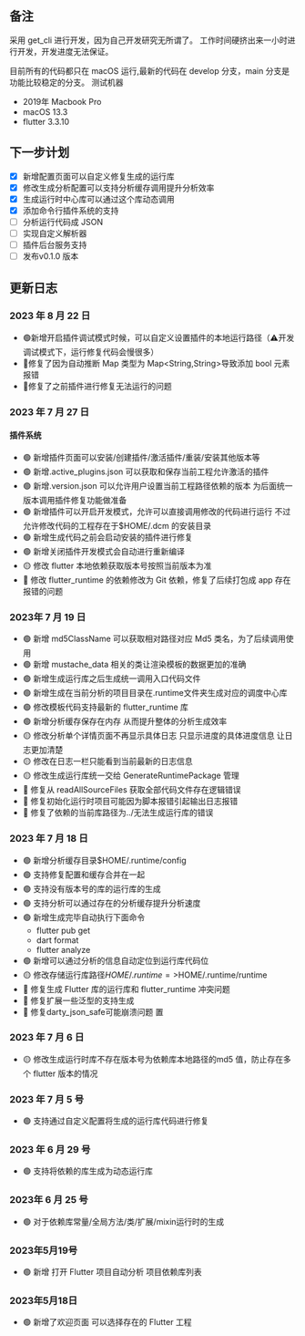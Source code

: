 ## 备注

采用 get_cli 进行开发，因为自己开发研究无所谓了。
工作时间硬挤出来一小时进行开发，开发进度无法保证。

目前所有的代码都只在 macOS 运行,最新的代码在 develop 分支，main 分支是功能比较稳定的分支。
测试机器

- 2019年 Macbook Pro
- macOS 13.3
- flutter 3.3.10

## 下一步计划

- [x] 新增配置页面可以自定义修复生成的运行库
- [x] 修改生成分析配置可以支持分析缓存调用提升分析效率
- [x] 生成运行时中心库可以通过这个库动态调用
- [x] 添加命令行插件系统的支持
- [ ] 分析运行代码成 JSON
- [ ] 实现自定义解析器
- [ ] 插件后台服务支持
- [ ] 发布v0.1.0 版本 

## 更新日志

### 2023 年 8  月  22  日

- 🟢新增开启插件调试模式时候，可以自定义设置插件的本地运行路径（⚠️开发调试模式下，运行修复代码会慢很多）
- 🔴修复了因为自动推断 Map 类型为 Map<String,String>导致添加 bool 元素报错
- 🔴修复了之前插件进行修复无法运行的问题

### 2023 年 7 月 27 日

#### 插件系统

- 🟢 新增插件页面可以安装/创建插件/激活插件/重装/安装其他版本等
- 🟢 新增.active_plugins.json 可以获取和保存当前工程允许激活的插件
- 🟢 新增.version.json 可以允许用户设置当前工程路径依赖的版本 为后面统一版本调用插件修复功能做准备
- 🟢 新增插件可以开启开发模式，允许可以直接调用修改的代码进行运行 不过允许修改代码的工程存在于$HOME/.dcm 的安装目录
- 🟢 新增生成代码之前会启动安装的插件进行修复
- 🟢 新增关闭插件开发模式会自动进行重新编译
- 🟡 修改 flutter 本地依赖获取版本号按照当前版本为准
- 🔴 修改 flutter_runtime 的依赖修改为 Git 依赖，修复了后续打包成 app 存在报错的问题

### 2023年  7  月  19  日

- 🟢 新增 md5ClassName 可以获取相对路径对应 Md5 类名，为了后续调用使用
- 🟢 新增 mustache_data 相关的类让渲染模板的数据更加的准确
- 🟢 新增生成运行库之后生成统一调用入口代码文件
- 🟢 新增生成在当前分析的项目目录在.runtime文件夹生成对应的调度中心库
- 🟢 修改模板代码支持最新的 flutter_runtime 库
- 🟢 新增分析缓存保存在内存 从而提升整体的分析生成效率
- 🟡 修改分析单个详情页面不再显示具体日志 只显示进度的具体进度信息 让日志更加清楚 
- 🟡 修改在日志一栏只能看到当前最新的日志信息
- 🟡 修改生成运行库统一交给 GenerateRuntimePackage 管理
- 🔴 修复从 readAllSourceFiles 获取全部代码文件存在逻辑错误
- 🔴 修复初始化运行时项目可能因为脚本报错引起输出日志报错 
- 🔴 修复了依赖的当前库路径为../无法生成运行库的错误


### 2023 年  7  月  18 日


- 🟢 新增分析缓存目录$HOME/.runtime/config
- 🟢 支持修复配置和缓存合并在一起
- 🟢 支持没有版本号的库的运行库的生成
- 🟢 支持分析可以通过存在的分析缓存提升分析速度
- 🟢 新增生成完毕自动执行下面命令
   - flutter pub get
   - dart format
   - flutter analyze
- 🟢 新增可以通过分析的信息自动定位到运行库代码位
- 🟡 修改存储运行库路径$HOME/.runtime=>$HOME/.runtime/runtime
- 🔴 修复生成 Flutter 库的运行库和 flutter_runtime 冲突问题
- 🔴 修复扩展一些泛型的支持生成
- 🔴 修复darty_json_safe可能崩溃问题
置


### 2023 年  7  月  6  日

- 🟡 修改生成运行时库不存在版本号为依赖库本地路径的md5 值，防止存在多个 flutter 版本的情况

### 2023 年 7  月  5  号

- 🟢 支持通过自定义配置将生成的运行库代码进行修复

### 2023 年 6 月 29 号
- 🟢 支持将依赖的库生成为动态运行库

### 2023年 6 月 25  号
- 🟢 对于依赖库常量/全局方法/类/扩展/mixin运行时的生成

### 2023年5月19号
- 🟢 新增 打开 Flutter 项目自动分析 项目依赖库列表

### 2023年5月18日
- 🟢 新增了欢迎页面 可以选择存在的 Flutter 工程
